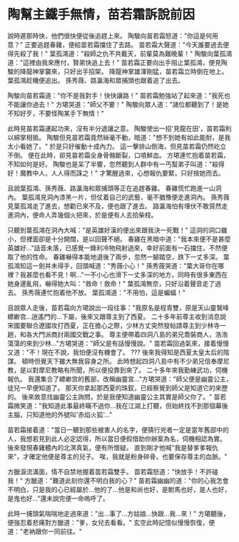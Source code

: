 # 陶幫主鐵手無情，苗若霜訴說前因

說時遲那時快，他們很快便從後追趕上來。 陶駿向苗若霜怒道："你這是何用意？" 正要追趕春雞，便給苗若霜擋住了去路。 苗若霜大聲道："今天誰要過去便得先殺了我！" 葉孤鴻道："殺師之仇不共戴天，前輩莫為難晚輩！" 陶駿向葉孤鴻道："這裡由我來應付，賢弟快追上去！" 苗若霜正要向出手阻止葉孤鴻，便見陶駿的降龍神掌襲來，只好出手招架。 降龍神掌雄渾剛猛，苗若霜立時倒在地上。 葉孤鴻趁機便追出。 孫秀薇、路瀛海和眾捕頭也跟着追了出去。

陶駿向苗若霜道："你不是我對手！快快讓路！" 苗若霜勉強站了起來道："我死也不能讓你過去！" 方珺哭道："師父不要！" 陶駿向眾人道："諸位都聽到了！是她不知好歹，不要怪陶某手下無情！"

此時見苗若霜運起功來，沒有半分退讓之意。 陶駿使出一招'見龍在田'，苗若霜則以綿掌相抵。 陶駿但見苗若霜竟然絲毫不動，暗道："想不到她有如此能耐，是我太小看她了。" 於是只好催動十成內力。 這一擊排山倒海，但見苗若霜仍然屹立不倒。 便在此時，卻見苗若霜全身骨骼斷裂，口噴鮮血。 方珺連忙抱着苗若霜，不知如何是好。 陶駿也是呆了半響，忽然聽到人群中有一丐幫弟子叫道："殺得好！魔教中人，人人得而誅之！" 才驚醒過來，心想報仇要緊，只好捨她而去。

且說葉孤鴻、孫秀薇、路瀛海和眾捕頭等正在追趕春雞。 春雞慌忙跑進一山洞內。 葉孤鴻見洞內漆黑一片，但仗着自己的武藝，毫不猶豫便走進洞內。 孫秀薇見葉孤鴻走了進去，想勸已來不及，便也跟了進去。 路瀛海怕有埋伏不敢貿然走進洞內，便命人弄幾個火把來，於是便有人去拾柴枝。

只聽到葉孤鴻在洞內大喊："是英雄好漢的便出來跟我決一死戰！" 這洞的洞口雖小，但裡面卻是十分開闊，是以回聲不絕。 春雞在黑暗中道："我本來便不是甚麼英雄好..."話音未落，已感覺一鋒利冷物飛射過來，幸好前面有一石擋住，不然便取了他的性命。 春雞嚇得本能地退後了兩步，忽然一腳踏空，跌下一丈多深。 葉孤鴻知這一劍并未得手，回頭喊道："秀薇小心！" 孫秀薇哭道："葉大哥你在哪裡？我甚麼也看不見！啊..."一不小心也滑下一丈多深的地方，同時有很多東西在她身邊亂飛，嚇得她大叫："救命！救命！" 葉孤鴻無奈，只好沿着聲音走了過去。 孫秀薇連忙抱着他不放。 葉孤鴻道："不用怕，這是蝙蝠！"

且說眾人走後，苗若霜向方珺說出一段往事："我原名是程青雙，原是天山靈鷲峰縹緲宫...逍遙門的...下屬，後來又跟尊主到了西夏。 二十多年前尊主收到消息說宋國要聯合遼國攻打西夏，正在擔心之際，少林方丈突然發帖請尊主到少林寺一趟，和各大門派商討兩國交戰之事。 尊主便帶着四洞八島的弟兄喬裝商人，浩浩蕩蕩的來到少林..."方珺哭道："師父是有話慢慢說。" 苗若霜回過氣來，接着慢慢又道："不！現在不說，我怕便沒有機會了。 ??? 後來我得知是西夏太皇太后的陰謀。 頓時但覺天下雖大無我容身之所。 此時想起四洞八島中有不少弟兄信奉摩尼教，是以對摩尼教略有所聞，所以便投靠到來了。 二十多年來我勤練武功，伺機報仇。 我還集合了縹緲宫的舊部，改稱幽靈宮..."方珺哭道："師父便是幽靈公主，徒兒一早便知道了。 那天你拿起那西夏的珠釵，已經察覺到師父是知道它的來歷的。 後來故意找幽靈公主詢問，於是我便知道幽靈公主其實是師父你了。" 苗若霜微笑道："我知道此事最終瞞不過你...我在江湖上打聽，但始終找不到那個幕後主腦，只知道他的外號叫'赤焰火狐'..."

苗若霜接着道："當日一聽到那些被害人的名字，便猜行兇者一定是當年舊部中的人，我想若見到此人必定認得，所以當日便假借助你辦案為名，伺機相認為實。 後來發現春雞體內的北溟真氣，便有所懷疑。 直到剛才他喊"我是替爹爹報仇來"，才確定他便是尊主的兒子。 唉，我就是粉身碎骨，也要保存尊主的血脈。"

方臘淚流滿面，情不自禁地握着苗若霜雙手。 苗若霜怒道："快放手！不許碰我！" 方臘道："難道此刻你還不明白我的心？" 苗若霜幽幽的道："你的心我怎會不明白，只是我的心已經屬於...他的了...他是和尚也好，是駙馬也好，是人也好，是鬼也好..."還未說完便一命嗚呼了。

此時一捕頭氣喘喘地走過來道："出...事了...方姑娘...快跟...我...來！" 方珺聽後，便強忍着悲痛對方臘道："爹，女兒去看看。" 玄空此時記憶似慢慢恢復，便道："老衲跟你一同前往。"
